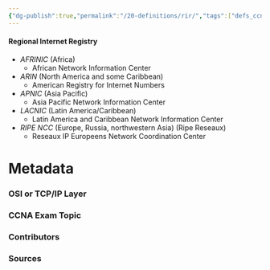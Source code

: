 ```yaml
---
{"dg-publish":true,"permalink":"/20-definitions/rir/","tags":["defs_ccna"]}
---
```



#### Regional Internet Registry
- *AFRINIC* (Africa)
	- African Network Information Center
- *ARIN* (North America and some Caribbean)
	- American Registry for Internet Numbers
- *APNIC* (Asia Pacific)
	- Asia Pacific Network Information Center
- *LACNIC* (Latin America/Caribbean)
	- Latin America and Caribbean Network Information Center
- *RIPE NCC* (Europe, Russia, northwestern Asia) (Ripe Reseaux)
	- Reseaux IP Europeens Network Coordination Center





# Metadata
### OSI or TCP/IP Layer

### CCNA Exam Topic

### Contributors

### Sources
